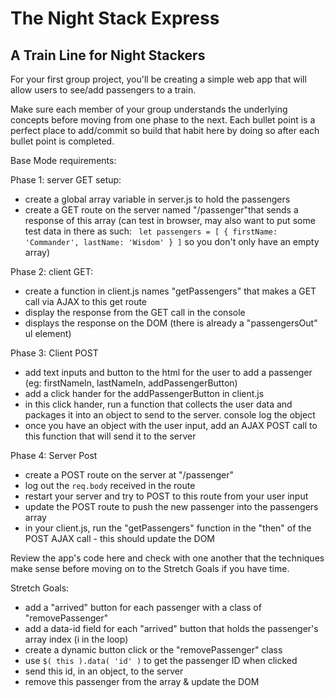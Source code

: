 The Night Stack Express
===

A Train Line for Night Stackers
---

For your first group project, you'll be creating a simple web app that will allow users to see/add passengers to a train. 

Make sure each member of your group understands the underlying concepts before moving from one phase to the next. Each bullet point is a perfect place to add/commit so build that habit here by doing so after each bullet point is completed.

Base Mode requirements:

Phase 1: server GET setup:

- create a global array variable in server.js to hold the passengers
- create a GET route on the server named "/passenger"that sends a response of this array (can test in browser, may also want to put some test data in there as such: ``` let passengers = [ { firstName: 'Commander', lastName: 'Wisdom' } ]``` so you don't only have an empty array)

Phase 2: client GET:

- create a function in client.js names "getPassengers" that makes a GET call via AJAX to this get route
- display the response from the GET call in the console
- displays the response on the DOM (there is already a "passengersOut" ul element)

Phase 3: Client POST

- add text inputs and button to the html for the user to add a passenger (eg: firstNameIn, lastNameIn, addPassengerButton)
- add a click hander for the addPassengerButton in client.js
- in this click hander, run a function that collects the user data and packages it into an object to send to the server. console log the object
- once you have an object with the user input, add an AJAX POST call to this function that will send it to the server

Phase 4: Server Post 

- create a POST route on the server at "/passenger"
- log out the ```req.body``` received in the route
- restart your server and try to POST to this route from your user input
- update the POST route to push the new passenger into the passengers array
- in your client.js, run the "getPassengers" function in the "then" of the POST AJAX call - this should update the DOM

Review the app's code here and check with one another that the techniques make sense before moving on to the Stretch Goals if you have time.

Stretch Goals:

- add a "arrived" button for each passenger with a class of "removePassenger"
- add a data-id field for each "arrived" button that holds the passenger's array index (i in the loop)
- create a dynamic button click or the "removePassenger" class
- use ```$( this ).data( 'id' )``` to get the passenger ID when clicked
- send this id, in an object, to the server 
- remove this passenger from the array & update the DOM